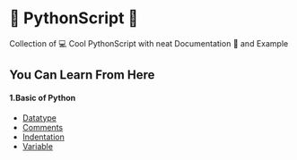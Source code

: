# :snake: PythonScript :page_with_curl:
Collection of :computer: Cool PythonScript with neat Documentation :page_facing_up: and Example

## You Can Learn From Here
#### 1.Basic of Python
- [Datatype](https://github.com/chavarera/PythonScript/blob/master/Basic/datatype.py)
- [Comments](https://github.com/chavarera/PythonScript/blob/master/Basic/commentsinpython.py)
- [Indentation](https://github.com/chavarera/PythonScript/blob/master/Basic/indentation.py)
- [Variable](https://github.com/chavarera/PythonScript/blob/master/Basic/variable.py)

